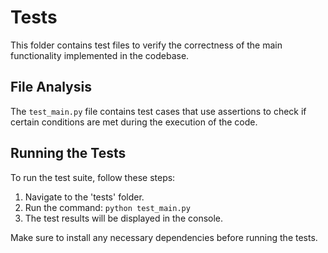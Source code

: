 # Tests

This folder contains test files to verify the correctness of the main functionality implemented in the codebase.

## File Analysis
The `test_main.py` file contains test cases that use assertions to check if certain conditions are met during the execution of the code.

## Running the Tests
To run the test suite, follow these steps:
1. Navigate to the 'tests' folder.
2. Run the command: `python test_main.py`
3. The test results will be displayed in the console.

Make sure to install any necessary dependencies before running the tests.